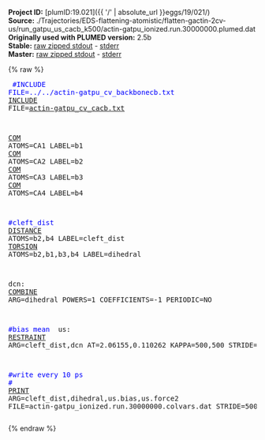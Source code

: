 **Project ID:** [plumID:19.021]({{ '/' | absolute_url }}eggs/19/021/)  
**Source:** ./Trajectories/EDS-flattening-atomistic/flatten-gactin-2cv-us/run_gatpu_us_cacb_k500/actin-gatpu_ionized.run.30000000.plumed.dat  
**Originally used with PLUMED version:** 2.5b  
**Stable:** [raw zipped stdout](actin-gatpu_ionized.run.30000000.plumed.dat.plumed.stdout.txt.zip) - [stderr](actin-gatpu_ionized.run.30000000.plumed.dat.plumed.stderr)  
**Master:** [raw zipped stdout](actin-gatpu_ionized.run.30000000.plumed.dat.plumed_master.stdout.txt.zip) - [stderr](actin-gatpu_ionized.run.30000000.plumed.dat.plumed_master.stderr)  

{% raw %}<pre>
<span style="color:blue">#INCLUDE FILE=../../actin-gatpu_cv_backbonecb.txt</span>
<a href="https://plumed.github.io/doc-master/user-doc/html/_i_n_c_l_u_d_e.html">INCLUDE</a> FILE=<a href="actin-gatpu_cv_cacb.txt.html">actin-gatpu_cv_cacb.txt</a>

<a href="https://plumed.github.io/doc-master/user-doc/html/_c_o_m.html">COM</a> ATOMS=CA1 LABEL=b1
<a href="https://plumed.github.io/doc-master/user-doc/html/_c_o_m.html">COM</a> ATOMS=CA2 LABEL=b2
<a href="https://plumed.github.io/doc-master/user-doc/html/_c_o_m.html">COM</a> ATOMS=CA3 LABEL=b3
<a href="https://plumed.github.io/doc-master/user-doc/html/_c_o_m.html">COM</a> ATOMS=CA4 LABEL=b4

<span style="color:blue">#cleft_dist</span>
<a href="https://plumed.github.io/doc-master/user-doc/html/_d_i_s_t_a_n_c_e.html">DISTANCE</a> ATOMS=b2,b4 LABEL=cleft_dist
<a href="https://plumed.github.io/doc-master/user-doc/html/_t_o_r_s_i_o_n.html">TORSION</a> ATOMS=b2,b1,b3,b4 LABEL=dihedral

dcn: <a href="https://plumed.github.io/doc-master/user-doc/html/_c_o_m_b_i_n_e.html">COMBINE</a> ARG=dihedral POWERS=1 COEFFICIENTS=-1 PERIODIC=NO

<span style="color:blue">#bias mean </span>
us: <a href="https://plumed.github.io/doc-master/user-doc/html/_r_e_s_t_r_a_i_n_t.html">RESTRAINT</a> ARG=cleft_dist,dcn AT=2.06155,0.110262 KAPPA=500,500 STRIDE=2

<span style="color:blue">#write every 10 ps</span>
<span style="color:blue">#</span>
<a href="https://plumed.github.io/doc-master/user-doc/html/_p_r_i_n_t.html">PRINT</a> ARG=cleft_dist,dihedral,us.bias,us.force2 FILE=actin-gatpu_ionized.run.30000000.colvars.dat STRIDE=5000
</pre>{% endraw %}
